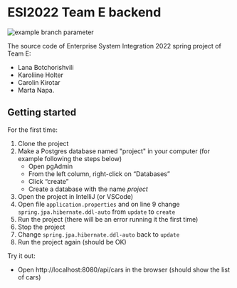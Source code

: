 # ESI2022 Team E backend

![example branch parameter](https://github.com/ESI2022-team-e/backend/actions/workflows/build.yml/badge.svg?branch=main)

The source code of Enterprise System Integration 2022 spring project of Team E:

* Lana Botchorishvili
* Karoliine Holter
* Carolin Kirotar
* Marta Napa.

## Getting started

For the first time:

1. Clone the project
2. Make a Postgres database named "project" in your computer (for example following the steps below)
    * Open pgAdmin
    * From the left column, right-click on “Databases”
    * Click “create”
    * Create a database with the name _project_
3. Open the project in IntelliJ (or VSCode)
4. Open file `application.properties` and on line 9 change `spring.jpa.hibernate.ddl-auto` from `update` to `create`
5. Run the project (there will be an error running it the first time)
6. Stop the project
7. Change `spring.jpa.hibernate.ddl-auto` back to `update`
8. Run the project again (should be OK)

Try it out:

* Open http://localhost:8080/api/cars in the browser (should show the list of cars)
